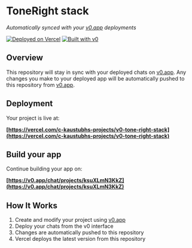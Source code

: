 # ToneRight stack

*Automatically synced with your [v0.app](https://v0.app) deployments*

[![Deployed on Vercel](https://img.shields.io/badge/Deployed%20on-Vercel-black?style=for-the-badge&logo=vercel)](https://vercel.com/c-kaustubhs-projects/v0-tone-right-stack)
[![Built with v0](https://img.shields.io/badge/Built%20with-v0.app-black?style=for-the-badge)](https://v0.app/chat/projects/ksuXLmN3KkZ)

## Overview

This repository will stay in sync with your deployed chats on [v0.app](https://v0.app).
Any changes you make to your deployed app will be automatically pushed to this repository from [v0.app](https://v0.app).

## Deployment

Your project is live at:

**[https://vercel.com/c-kaustubhs-projects/v0-tone-right-stack](https://vercel.com/c-kaustubhs-projects/v0-tone-right-stack)**

## Build your app

Continue building your app on:

**[https://v0.app/chat/projects/ksuXLmN3KkZ](https://v0.app/chat/projects/ksuXLmN3KkZ)**

## How It Works

1. Create and modify your project using [v0.app](https://v0.app)
2. Deploy your chats from the v0 interface
3. Changes are automatically pushed to this repository
4. Vercel deploys the latest version from this repository
